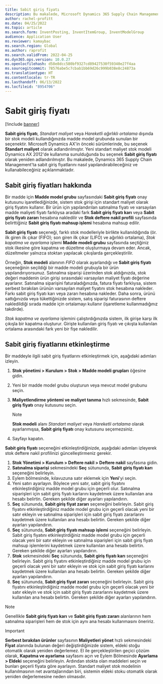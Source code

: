 ```yaml
---
title: Sabit giriş fiyatı
description: Bu makalede, Microsoft Dynamics 365 Supply Chain Management'ta sabit giriş fiyatlarını nasıl yapılandırabileceğiniz ve kullanabileceğiniz açıklanmaktadır.
author: rachel-profitt
ms.date: 04/25/2022
ms.topic: article
ms.search.form: InventPosting, InventItemGroup, InventModelGroup
audience: Application User
ms.reviewer: kamaybac
ms.search.region: Global
ms.author: raprofit
ms.search.validFrom: 2022-04-25
ms.dyn365.ops.version: 10.0.27
ms.openlocfilehash: d58e8dcc580bf9327cd89427530f59340e27f4aa
ms.sourcegitcommit: 78576abe5c7cbab1bb69d26c999b038e8c24873a
ms.translationtype: HT
ms.contentlocale: tr-TR
ms.lasthandoff: 06/13/2022
ms.locfileid: "8954706"
---
```

# <a name="fixed-receipt-price"></a>Sabit giriş fiyatı

[!include [banner](../includes/banner.md)]

**Sabit giriş fiyatı**, *Standart maliyet* veya *Hareketli ağırlıklı ortalama* dışında bir stok modeli kullandığınızda madde model grubunda sunulan bir seçenektir. Microsoft Dynamics AX'in önceki sürümlerinde, bu seçenek **Standart maliyet** olarak adlandırılmıştır. Yeni standart maliyet stok modeli Dynamics AX 2012'de kullanıma sunulduğunda bu seçenek **Sabit giriş fiyatı** olarak yeniden adlandırılmıştır. Bu makalede, Dynamics 365 Supply Chain Management'ta sabit giriş fiyatlarını nasıl yapılandırabileceğiniz ve kullanabileceğiniz açıklanmaktadır.

## <a name="about-fixed-receipt-prices"></a>Sabit giriş fiyatları hakkında

Bir madde için **Madde model grubu** sayfasındaki **Sabit giriş fiyatı** onay kutusunu işaretlediğinizde, sistem stok girişi için standart maliyet olarak giriş fiyatını kullanır. Bir ürün için yapılandırılan satınalma fiyatı ve varsayılan madde maliyeti fiyatı farklıysa aradaki fark **Sabit giriş fiyatı karı** veya **Sabit giriş fiyatı zararı** hesabına nakledilir ve **Stok deftere nakil profili** sayfasında belirttiğiniz **Sabit giriş fiyatı mahsup işlemi** hesabına mahsup edilir.

**Sabit giriş fiyatı** seçeneği, farklı stok modelleriyle birlikte kullanıldığında (ör. ilk giren ilk çıkar (FIFO); son giren ilk çıkar (LIFO) ve ağırlıklı ortalama), *Stok kapatma ve ayarlama* işlemi **Madde modeli grubu** sayfasında seçtiğiniz stok ilkesine göre kapatma ve düzeltme oluşturmaya devam eder. Ancak, düzeltmeler yalnızca stoktan yapılacak çıkışlarda gerçekleştirilir.

Örneğin, **Stok modeli** alanının *FIFO* olarak ayarlandığı ve **Sabit giriş fiyatı** seçeneğinin seçildiği bir madde modeli grubuyla bir ürün yapılandırıyorsunuz. Satınalma siparişi üzerinden stok aldığınızda, stok değeri maddenin ürün girişi sırasındaki varsayılan maliyet fiyatı değerine ayarlanır. Satınalma siparişini faturaladığınızda, fatura fiyatı farklıysa, sistem serbest bırakılan ürünün varsayılan maliyet fiyatını stok hesabına nakleder. Farkı sabit giriş fiyatı karı veya zararı hesabına nakleder. Daha sonra, ürünü sattığınızda veya tükettiğinizde sistem, satış siparişi faturasının deftere nakledildiği sırada madde için ortalamayı kullanır (işaretleme kullanmadığınız takdirde).

*Stok kapatma ve ayarlama* işlemini çalıştırdığınızda sistem, ilk girişe karşı ilk çıkışla bir kapatma oluşturur. Girişte kullanılan giriş fiyatı ve çıkışta kullanılan ortalama arasındaki fark yeni bir fişe nakledilir.

## <a name="enable-fixed-receipt-prices"></a>Sabit giriş fiyatlarını etkinleştirme

Bir maddeyle ilgili sabit giriş fiyatlarını etkinleştirmek için, aşağıdaki adımları izleyin.

1. **Stok yönetimi \> Kurulum \> Stok \> Madde modeli grupları** öğesine gidin.
2. Yeni bir madde model grubu oluşturun veya mevcut model grubunu seçin.
3. **Maliyetlendirme yöntemi ve maliyet tanıma** hızlı sekmesinde, **Sabit giriş fiyatı** onay kutusunu seçin.

    > [!NOTE]
    > **Stok modeli** alanı *Standart maliyet* veya *Hareketli ortalama* olarak ayarlanmışsa, **Sabit giriş fiyatı** onay kutusunu seçemezsiniz.

4. Sayfayı kapatın.

**Sabit giriş fiyatı** seçeneğini etkinleştirdiğinizde, aşağıdaki adımları izleyerek stok deftere nakil profilinizi güncelleştirmeniz gerekir.

1. **Stok Yönetimi \> Kurulum \> Deftere nakil \> Deftere nakil** sayfasına gidin.
1. **Satınalma siparişi** sekmesindeki **Seç** sütununda, **Sabit giriş fiyatı karı** seçeneğini belirleyin.
1. Eylem bölmesinde, kılavuzuna satır eklemek için **Yeni**'yi seçin.
1. Yeni satırı ayarlayın. Böylece yeni satır, sabit giriş fiyatını etkinleştirdiğiniz madde model grubu için geçerli olur. Satınalma siparişleri için sabit giriş fiyatı karlarını kaydetmek üzere kullanılan ana hesabı belirtin. Gereken şekilde diğer ayarları yapılandırın.
1. **Seç** sütununda, **Sabit giriş fiyat zararı** seçeneğini belirleyin. Sabit giriş fiyatını etkinleştirdiğiniz madde model grubu için geçerli olacak yeni bir satır ekleyin ve satınalma siparişleri için sabit giriş fiyatı zararlarını kaydetmek üzere kullanılan ana hesabı belirtin. Gereken şekilde diğer ayarları yapılandırın.
1. **Seç** sütununda, **Sabit giriş fiyatı mahsup işlemi** seçeneğini belirleyin. Sabit giriş fiyatını etkinleştirdiğiniz madde model grubu için geçerli olacak yeni bir satır ekleyin ve satınalma siparişleri için sabit giriş fiyatı mahsup işlemlerini kaydetmek üzere kullanılan ana hesabı belirtin. Gereken şekilde diğer ayarları yapılandırın.
1. **Stok** sekmesindeki **Seç** sütununda, **Sabit giriş fiyatı karı** seçeneğini belirleyin. Sabit giriş fiyatını etkinleştirdiğiniz madde model grubu için geçerli olacak yeni bir satır ekleyin ve stok için sabit giriş fiyatı karlarını kaydetmek üzere kullanılan ana hesabı belirtin. Gereken şekilde diğer ayarları yapılandırın.
1. **Seç** sütununda, **Sabit giriş fiyat zararı** seçeneğini belirleyin. Sabit giriş fiyatını etkinleştirdiğiniz madde model grubu için geçerli olacak yeni bir satır ekleyin ve stok için sabit giriş fiyatı zararlarını kaydetmek üzere kullanılan ana hesabı belirtin. Gereken şekilde diğer ayarları yapılandırın.

> [!NOTE]
> Genellikle **Sabit giriş fiyatı karı** ve **Sabit giriş fiyatı zararı** alanlarının hem satınalma siparişleri hem de stok için aynı ana hesabı kullanmasını öneririz.

> [!IMPORTANT]
> **Serbest bırakılan ürünler** sayfasının **Maliyetleri yönet** hızlı sekmesindeki **Fiyat** alanında bulunan değeri değiştirdiğinizde sistem, eldeki stoğu otomatik olarak yeniden değerlemez. El ile gerçekleştirilen geçici çözüm olarak, **Kapatma ve ayarlama** sayfasını açın ve Eylem Bölmesinde **Ayarlama \> Eldeki** seçeneğini belirleyin. Ardından stokta olan maddeleri seçin ve bunları geçerli fiyata göre ayarlayın. Standart maliyet stok modelinin kullanılmasının net avantajlarından biri, sistemin eldeki stoku otomatik olarak yeniden değerlemesine neden olmasıdır.
